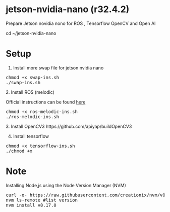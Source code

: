 # jetson-nvidia-nano (r32.4.2)
Prepare Jetson novidia nono for ROS , Tensorflow OpenCV and Open AI

cd ~/jetson-nvidia-nano
# Setup
1. Install more swap file for jetson nvidia nano
<div class="highlight highlight-source-shell"><pre>
chmod +x swap-ins.sh
./swap-ins.sh
</pre></div>
2. Install ROS (melodic)<br>
<p>Official instructions can be found <a href="http://wiki.ros.org/melodic/Installation/Ubuntu" rel="nofollow">here</a></p>
<div class="highlight highlight-source-shell"><pre>
chmod +x ros-melodic-ins.sh
./ros-melodic-ins.sh
</pre></div>
3. Install OpenCV3
https://github.com/apiyap/buildOpenCV3

4. Install tensorflow 
<div class="highlight highlight-source-shell"><pre>
chmod +x tensorflow-ins.sh
./chmod +x 
</pre></div>
  
# Note
Installing Node,js using the Node Version Manager (NVM)
<pre>
curl -o- https://raw.githubusercontent.com/creationix/nvm/v0.33.11/install.sh | bash
nvm ls-remote #list version
nvm install v8.17.0

</pre>
